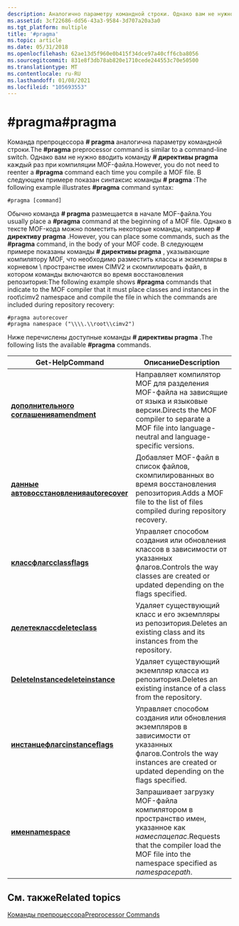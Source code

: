 ```yaml
---
description: Аналогично параметру командной строки. Однако вам не нужно вводить \# команду директивы pragma каждый раз при компиляции MOF-файла.
ms.assetid: 3cf22686-dd56-43a3-9584-3d707a20a3a0
ms.tgt_platform: multiple
title: '#pragma'
ms.topic: article
ms.date: 05/31/2018
ms.openlocfilehash: 62ae13d5f960e0b415f34dce97a40cff6cba8056
ms.sourcegitcommit: 831e8f3db78ab820e1710cede244553c70e50500
ms.translationtype: MT
ms.contentlocale: ru-RU
ms.lasthandoff: 01/08/2021
ms.locfileid: "105693553"
---
```

# <a name="pragma"></a><span data-ttu-id="ea626-104">\#pragma</span><span class="sxs-lookup"><span data-stu-id="ea626-104">\#pragma</span></span>

<span data-ttu-id="ea626-105">Команда препроцессора **\# pragma** аналогична параметру командной строки.</span><span class="sxs-lookup"><span data-stu-id="ea626-105">The **\#pragma** preprocessor command is similar to a command-line switch.</span></span> <span data-ttu-id="ea626-106">Однако вам не нужно вводить команду **\# директивы pragma** каждый раз при компиляции MOF-файла.</span><span class="sxs-lookup"><span data-stu-id="ea626-106">However, you do not need to reenter a **\#pragma** command each time you compile a MOF file.</span></span> <span data-ttu-id="ea626-107">В следующем примере показан синтаксис команды **\# pragma** :</span><span class="sxs-lookup"><span data-stu-id="ea626-107">The following example illustrates **\#pragma** command syntax:</span></span>


```mof
#pragma [command]
```



<span data-ttu-id="ea626-108">Обычно команда **\# pragma** размещается в начале MOF-файла.</span><span class="sxs-lookup"><span data-stu-id="ea626-108">You usually place a **\#pragma** command at the beginning of a MOF file.</span></span> <span data-ttu-id="ea626-109">Однако в тексте MOF-кода можно поместить некоторые команды, например **\# директиву pragma** .</span><span class="sxs-lookup"><span data-stu-id="ea626-109">However, you can place some commands, such as the **\#pragma** command, in the body of your MOF code.</span></span> <span data-ttu-id="ea626-110">В следующем примере показаны команды **\# директивы pragma** , указывающие компилятору MOF, что необходимо разместить классы и экземпляры в корневом \\ пространстве имен CIMV2 и скомпилировать файл, в котором команды включаются во время восстановления репозитория:</span><span class="sxs-lookup"><span data-stu-id="ea626-110">The following example shows **\#pragma** commands that indicate to the MOF compiler that it must place classes and instances in the root\\cimv2 namespace and compile the file in which the commands are included during repository recovery:</span></span>


```mof
#pragma autorecover
#pragma namespace ("\\\\.\\root\\cimv2")
```



<span data-ttu-id="ea626-111">Ниже перечислены доступные команды **\# директивы pragma** .</span><span class="sxs-lookup"><span data-stu-id="ea626-111">The following lists the available **\#pragma** commands.</span></span>



| <span data-ttu-id="ea626-112">Get-Help</span><span class="sxs-lookup"><span data-stu-id="ea626-112">Command</span></span>                                         | <span data-ttu-id="ea626-113">Описание</span><span class="sxs-lookup"><span data-stu-id="ea626-113">Description</span></span>                                                                                           |
|-------------------------------------------------|-------------------------------------------------------------------------------------------------------|
| [<span data-ttu-id="ea626-114">**дополнительного соглашения**</span><span class="sxs-lookup"><span data-stu-id="ea626-114">**amendment**</span></span>](pragma-amendment.md)           | <span data-ttu-id="ea626-115">Направляет компилятор MOF для разделения MOF-файла на зависящие от языка и языковые версии.</span><span class="sxs-lookup"><span data-stu-id="ea626-115">Directs the MOF compiler to separate a MOF file into language-neutral and language-specific versions.</span></span> |
| [<span data-ttu-id="ea626-116">**данные автовосстановления**</span><span class="sxs-lookup"><span data-stu-id="ea626-116">**autorecover**</span></span>](pragma-autorecover.md)       | <span data-ttu-id="ea626-117">Добавляет MOF-файл в список файлов, скомпилированных во время восстановления репозитория.</span><span class="sxs-lookup"><span data-stu-id="ea626-117">Adds a MOF file to the list of files compiled during repository recovery.</span></span>                             |
| [<span data-ttu-id="ea626-118">**классфлагс**</span><span class="sxs-lookup"><span data-stu-id="ea626-118">**classflags**</span></span>](pragma-classflags.md)         | <span data-ttu-id="ea626-119">Управляет способом создания или обновления классов в зависимости от указанных флагов.</span><span class="sxs-lookup"><span data-stu-id="ea626-119">Controls the way classes are created or updated depending on the flags specified.</span></span>                     |
| [<span data-ttu-id="ea626-120">**делетекласс**</span><span class="sxs-lookup"><span data-stu-id="ea626-120">**deleteclass**</span></span>](pragma-deleteclass.md)       | <span data-ttu-id="ea626-121">Удаляет существующий класс и его экземпляры из репозитория.</span><span class="sxs-lookup"><span data-stu-id="ea626-121">Deletes an existing class and its instances from the repository.</span></span>                                      |
| [<span data-ttu-id="ea626-122">**DeleteInstance**</span><span class="sxs-lookup"><span data-stu-id="ea626-122">**deleteinstance**</span></span>](pragma-deleteinstance.md) | <span data-ttu-id="ea626-123">Удаляет существующий экземпляр класса из репозитория.</span><span class="sxs-lookup"><span data-stu-id="ea626-123">Deletes an existing instance of a class from the repository.</span></span>                                          |
| [<span data-ttu-id="ea626-124">**инстанцефлагс**</span><span class="sxs-lookup"><span data-stu-id="ea626-124">**instanceflags**</span></span>](pragma-instanceflags.md)   | <span data-ttu-id="ea626-125">Управляет способом создания или обновления экземпляров в зависимости от указанных флагов.</span><span class="sxs-lookup"><span data-stu-id="ea626-125">Controls the way instances are created or updated depending on the flags specified.</span></span>                   |
| [<span data-ttu-id="ea626-126">**имен**</span><span class="sxs-lookup"><span data-stu-id="ea626-126">**namespace**</span></span>](pragma-namespace.md)           | <span data-ttu-id="ea626-127">Запрашивает загрузку MOF-файла компилятором в пространство имен, указанное как *намеспацепас*.</span><span class="sxs-lookup"><span data-stu-id="ea626-127">Requests that the compiler load the MOF file into the namespace specified as *namespacepath*.</span></span>         |



 

## <a name="related-topics"></a><span data-ttu-id="ea626-128">См. также</span><span class="sxs-lookup"><span data-stu-id="ea626-128">Related topics</span></span>

<dl> <dt>

[<span data-ttu-id="ea626-129">Команды препроцессора</span><span class="sxs-lookup"><span data-stu-id="ea626-129">Preprocessor Commands</span></span>](preprocessor-commands.md)
</dt> </dl>

 

 



